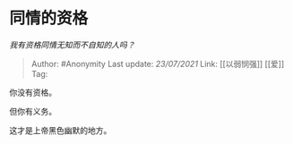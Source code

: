 # 同情的资格
*我有资格同情无知而不自知的人吗？*

> Author: #Anonymity
> Last update: *23/07/2021* 
> Link: [[以弱悯强]] [[爱]]
> Tag:    



你没有资格。

但你有义务。

这才是上帝黑色幽默的地方。



